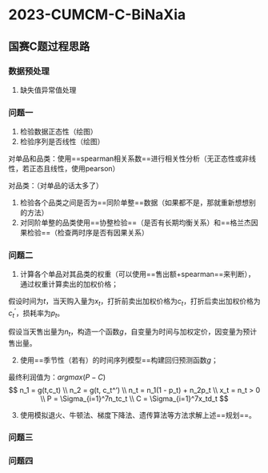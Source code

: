 # 2023-CUMCM-C-BiNaXia

## 国赛C题过程思路

### 数据预处理

1. 缺失值异常值处理

### 问题一

1. 检验数据正态性（绘图）
2. 检验序列是否线性（绘图）

对单品和品类：使用==spearman相关系数==进行相关性分析（无正态性或非线性，若正态且线性，使用pearson）

对品类：（对单品的话太多了）

1. 检验各个品类之间是否为==同阶单整==数据（如果都不是，那就重新想想别的方法）
2. 对同阶单整的品类使用==协整检验==（是否有长期均衡关系）和==格兰杰因果检验==（检查两时序是否有因果关系）

### 问题二

1. 计算各个单品对其品类的权重（可以使用==售出额+spearman==来判断），通过权重计算卖出的加权价格；

假设时间为$t$，当天购入量为$x_t$，打折前卖出加权价格为$c_t$，打折后卖出加权价格为$c_t^‘$，损耗率为$p_t$。

假设当天售出量为$n_t$，构造一个函数$g$，自变量为时间与加权定价，因变量为预计售出量。

2. 使用==季节性（若有）的时间序列模型==构建回归预测函数$g$；

最终利润值为：$argmax(P-C)$
$$
n_1 = g(t,c_t) \\
n_2 = g(t, c_t^‘) \\
n_t = n_1(1 - p_t) + n_2p_t \\
x_t = n_t > 0 \\
P = \Sigma_{i=1}^7n_tc_t \\
C = \Sigma_{i=1}^7x_td_t
$$

3. 使用模拟退火、牛顿法、梯度下降法、遗传算法等方法求解上述==规划==。

### 问题三



### 问题四

